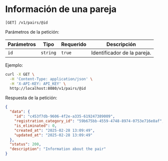 # Información de una pareja

```
[GET] /v1/pairs/@id
```

Parámetros de la petición:

| Parámetros | Tipo | Requerido | Descripción |
| ---------- | ---- | --------- | ----------- |
| `id` | `string` | `true` | Identificador de la pareja. |

Ejemplo:

```bash
curl -X GET \
  -H 'Content-Type: application/json' \
  -H 'X-API-KEY: API_KEY' \
  http://localhost:8080/v1/pairs/@id
```

Respuesta de la petición:

```json
{
  "data": {
    "id": "c453f7db-9606-4f2e-a335-619247389009",
    "registration_category_id": "59b675bb-4559-4748-8974-0753e716e8af",
    "is_eliminated": 0,
    "created_at": "2025-02-28 13:09:49",
    "updated_at": "2025-02-28 13:09:49"
  },
  "status": 200,
  "description": "Information about the pair"
}
```
